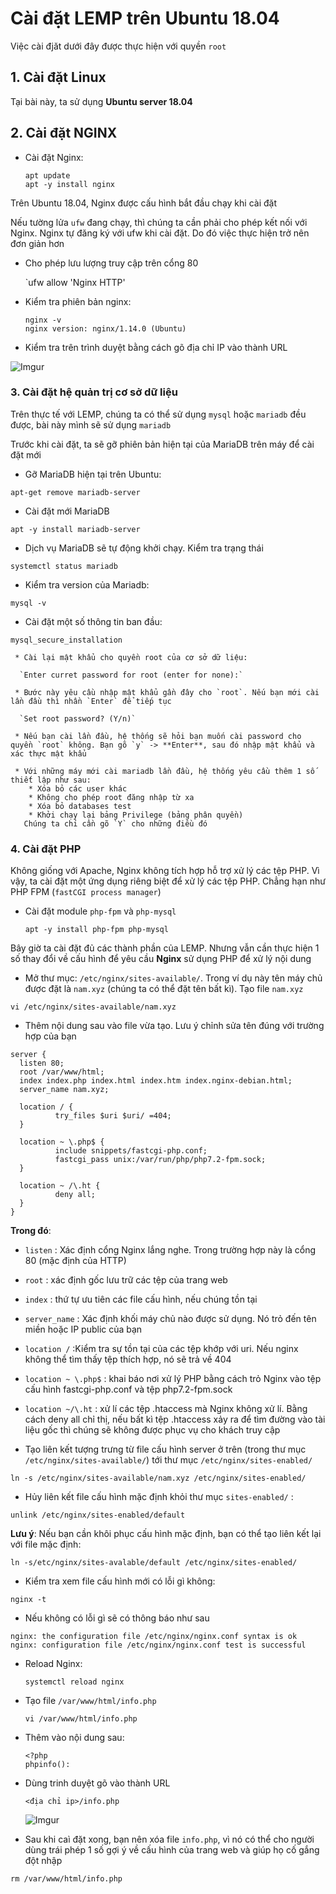 # Cài đặt LEMP trên Ubuntu 18.04
Việc cài đjăt dưới đây được thực hiện với quyền `root`
## 1. Cài đặt Linux
Tại bài này, ta sử dụng **Ubuntu server 18.04**
## 2. Cài đặt NGINX
  * Cài đặt Nginx:
    ```
    apt update
    apt -y install nginx
    ```

Trên Ubuntu 18.04, Nginx được cấu hình bắt đầu chạy khi cài đặt

Nếu tường lửa `ufw` đang chạy, thì chúng ta cần phải cho phép kết nối với Nginx. Nginx tự đăng ký với ufw khi cài đặt. Do đó việc thực hiện trở nên đơn giản hơn
  
  * Cho phép lưu lượng truy cập trên cổng 80
    
    `ufw allow 'Nginx HTTP'

  * Kiểm tra phiên bản nginx:
    ```
    nginx -v
    nginx version: nginx/1.14.0 (Ubuntu)
    ```

  * Kiểm tra trên trình duyệt bằng cách gõ địa chỉ IP vào thành URL

  ![Imgur](https://i.imgur.com/LwoX6F5.png)

### 3. Cài đặt hệ quản trị cơ sở dữ liệu
Trên thực tế với LEMP, chúng ta có thể sử dụng `mysql` hoặc `mariadb` đều được, bài này mình sẽ sử dụng `mariadb`

Trước khi cài đặt, ta sẽ gỡ phiên bản hiện tại của MariaDB trên máy để cài đặt mới
  * Gỡ MariaDB hiện tại trên Ubuntu:
   
   `apt-get remove mariadb-server`

  * Cài đặt mới MariaDB
   
   `apt -y install mariadb-server`

  * Dịch vụ MariaDB sẽ tự động khởi chạy. Kiểm tra trạng thái 
   
   `systemctl status mariadb`

  * Kiểm tra version của Mariadb:

   `mysql -v`

  * Cài đặt một số thông tin ban đầu:
   
   `mysql_secure_installation`

     * Cài lại mật khẩu cho quyền root của cơ sở dữ liệu:
      
      `Enter curret password for root (enter for none):`

     * Bước này yêu cầu nhập mật khẩu gần đây cho `root`. Nếu bạn mới cài lần đầu thì nhần `Enter` để tiếp tục 

      `Set root password? (Y/n)`

     * Nếu bạn cài lần đầu, hệ thống sẽ hỏi bạn muốn cài password cho quyền `root` không. Bạn gõ `y` -> **Enter**, sau đó nhập mật khẩu và xác thực mật khẩu

     * Với những máy mới cài mariadb lần đầu, hệ thống yêu cầu thêm 1 số thiết lập như sau:
        * Xóa bỏ các user khác
        * Không cho phép root đăng nhập từ xa
        * Xóa bỏ databases test
        * Khởi chạy lại bảng Privilege (bảng phân quyền)
       Chúng ta chỉ cần gõ `Y` cho những điều đó

### 4. Cài đặt PHP
Không giống với Apache, Nginx không tích hợp hỗ trợ xử  lý các tệp PHP. Vì vậy, ta cài đặt một ứng dụng riêng biệt để xử lý các tệp PHP. Chẳng hạn như PHP FPM (`fastCGI process manager`)
  * Cài đặt module `php-fpm` và `php-mysql`

    `apt -y install php-fpm php-mysql`

Bây giờ ta cài đặt đủ các thành phần của LEMP. Nhưng vẫn cần thực hiện 1 số thay đổi về cấu hình để yêu cầu **Nginx** sử dụng PHP để xử lý nội dung
  * Mở thư mục: `/etc/nginx/sites-available/`. Trong ví dụ này tên máy chủ được đặt là `nam.xyz` (chúng ta có thể đặt tên bất kì). Tạo file `nam.xyz`

   `vi /etc/nginx/sites-available/nam.xyz`

  * Thêm nội dung sau vào file vừa tạo. Lưu ý chỉnh sửa tên đúng với trường hợp của bạn

  ```
  server {
    listen 80;
    root /var/www/html;
    index index.php index.html index.htm index.nginx-debian.html;
    server_name nam.xyz;

    location / {
            try_files $uri $uri/ =404;
    }

    location ~ \.php$ {
            include snippets/fastcgi-php.conf;
            fastcgi_pass unix:/var/run/php/php7.2-fpm.sock;
    }

    location ~ /\.ht {
            deny all;
    }
}
  ``` 

**Trong đó**:
  
  * `listen` : Xác định cổng Nginx lắng nghe. Trong trường hợp này là cổng 80 (mặc định của HTTP)
  * `root` : xác định gốc lưu trữ các tệp của trang web 
  * `index` : thứ tự ưu tiên các file cấu hình, nếu chúng tồn tại
  * `server_name` : Xác định khối máy chủ nào được sử dụng. Nó trỏ đến tên miền hoặc IP public của bạn
  * `location /` :Kiểm tra sự tồn tại của các tệp khớp với uri. Nếu nginx không thể tìm thấy tệp thích hợp, nó sẽ trả về 404
  * `location ~ \.php$` : khai báo nơi xử lý PHP bằng cách trỏ Nginx vào tệp cấu hình fastcgi-php.conf và tệp php7.2-fpm.sock
  * `location ~/\.ht` : xử lí các tệp .htaccess mà Nginx không xử lí. Bằng cách deny all chỉ thị, nếu bất kì tệp .htaccess xảy ra để tìm đường vào tài liệu gốc thì chúng sẽ không được phục vụ cho khách truy cập

 * Tạo liên kết tượng trưng từ file cấu hình server ở trên (trong thư mục `/etc/nginx/sites-available/`) tới thư mục `/etc/nginx/sites-enabled/`

  `ln -s /etc/nginx/sites-available/nam.xyz /etc/nginx/sites-enabled/`

 * Hủy liên kết file cấu hình mặc định khỏi thư mục `sites-enabled/` :

  `unlink /etc/nginx/sites-enabled/default`
 
  **Lưu ý**: Nếu bạn cần khôi phục cấu hình mặc định, bạn có thể tạo liên kết lại với file mặc định:

   `ln -s/etc/nginx/sites-avalable/default /etc/nginx/sites-enabled/`

 * Kiểm tra xem file cấu hình mới có lỗi gì không:

  `nginx -t`
    
   * Nếu không có lỗi gì sẽ có thông báo như sau

 ```
nginx: the configuration file /etc/nginx/nginx.conf syntax is ok
nginx: configuration file /etc/nginx/nginx.conf test is successful
 ```

 * Reload Nginx:
  
   `systemctl reload nginx`

 * Tạo file `/var/www/html/info.php`
   
   `vi /var/www/html/info.php`

 * Thêm vào nội dung sau:
   ```
   <?php
   phpinfo():
   ```

 * Dùng trinh duyệt gõ vào thành URL
   
   `<địa chỉ ip>/info.php`

   ![Imgur](https://i.imgur.com/l9ldtIC.png)

 * Sau khi caì đặt xong, bạn nên xóa file `info.php`, vì nó có thể cho người dùng trái phép 1 số gợi ý về cấu hình của trang web và giúp họ cố gắng đột nhập

  `rm /var/www/html/info.php`
